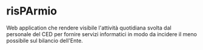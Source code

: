 # risPArmio
Web application che rendere visibile l'attività quotidiana svolta dal personale del CED per fornire servizi informatici in modo da incidere il meno possibile sul bilancio dell'Ente.
